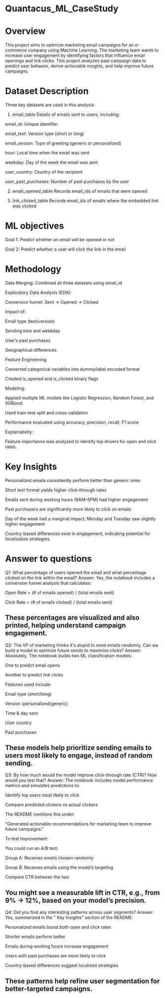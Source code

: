 # Quantacus_ML_CaseStudy

# Overview
This project aims to optimize marketing email campaigns for an e-commerce company using Machine Learning. The marketing team wants to increase user engagement by identifying factors that influence email openings and link clicks. This project analyzes past campaign data to predict user behavior, derive actionable insights, and help improve future campaigns.

# Dataset Description
Three key datasets are used in this analysis:

1. email_table
Details of emails sent to users, including:

email_id: Unique identifier

email_text: Version type (short or long)

email_version: Type of greeting (generic or personalized)

hour: Local time when the email was sent

weekday: Day of the week the email was sent

user_country: Country of the recipient

user_past_purchases: Number of past purchases by the user

2. email_opened_table
Records email_ids of emails that were opened

3. link_clicked_table
Records email_ids of emails where the embedded link was clicked


# ML objectives

Goal 1: Predict whether an email will be opened or not

Goal 2: Predict whether a user will click the link in the email

# Methodology

Data Merging: Combined all three datasets using email_id

Exploratory Data Analysis (EDA):

Conversion funnel: Sent → Opened → Clicked

Impact of:

Email type (text/version)

Sending time and weekday

User’s past purchases

Geographical differences

Feature Engineering:

Converted categorical variables into dummy/label encoded format

Created is_opened and is_clicked binary flags

Modeling:

Applied multiple ML models like Logistic Regression, Random Forest, and XGBoost

Used train-test split and cross-validation

Performance evaluated using accuracy, precision, recall, F1 score

Explainability:

Feature importance was analyzed to identify top drivers for open and click rates.

# Key Insights

Personalized emails consistently perform better than generic ones

Short text format yields higher click-through rates

Emails sent during working hours (9AM–5PM) had higher engagement

Past purchasers are significantly more likely to click on emails

Day of the week had a marginal impact; Monday and Tuesday saw slightly higher engagement

Country-based differences exist in engagement, indicating potential for localization strategies

# Answer to questions

 Q1: What percentage of users opened the email and what percentage clicked on the link within the email?
Answer: Yes, the notebook includes a conversion funnel analysis that calculates:

 Open Rate = (# of emails opened) / (total emails sent)

 Click Rate = (# of emails clicked) / (total emails sent)

These percentages are visualized and also printed, helping understand campaign engagement.
----------------------------------------------------------------------------------------------
 Q2: The VP of marketing thinks it's stupid to send emails randomly. Can we build a model to optimize future sends to maximize clicks?
Answer: Absolutely. The notebook builds two ML classification models:

 One to predict email opens

 Another to predict link clicks

Features used include:

Email type (short/long)

Version (personalized/generic)

Time & day sent

User country

Past purchases

These models help prioritize sending emails to users most likely to engage, instead of random sending.
----------------------------------------------------------------------------------------------
 Q3: By how much would the model improve click-through rate (CTR)? How would you test that?
Answer: The notebook includes model performance metrics and simulates predictions to:

Identify top users most likely to click

Compare predicted clickers vs actual clickers

The README mentions this under:

"Generated actionable recommendations for marketing team to improve future campaigns."

To test improvement:

You could run an A/B test:

Group A: Receives emails chosen randomly

Group B: Receives emails using the model’s targeting

Compare CTR between the two

You might see a measurable lift in CTR, e.g., from 9% → 12%, based on your model’s precision.
-----------------------------------------------------------------------------------------------
Q4: Did you find any interesting patterns across user segments?
Answer: Yes, summarized in the " Key Insights" section of the README:

Personalized emails boost both open and click rates

Shorter emails perform better

Emails during working hours increase engagement

Users with past purchases are more likely to click

Country-based differences suggest localized strategies

These patterns help refine user segmentation for better-targeted campaigns.
-------------------------------------------------------------------------------------------------
